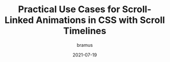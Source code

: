 ---
author: bramus
date: 2021-07-19
permalink: false
publisher: css
tags:
  - css
  - animations
target_url: https://css-tricks.com/practical-use-cases-for-scroll-linked-animations-in-css-with-scroll-timelines/
title: Practical Use Cases for Scroll-Linked Animations in CSS with Scroll Timelines
---